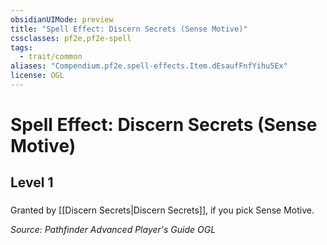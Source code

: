 ```yaml
---
obsidianUIMode: preview
title: "Spell Effect: Discern Secrets (Sense Motive)"
cssclasses: pf2e,pf2e-spell
tags:
  - trait/common
aliases: "Compendium.pf2e.spell-effects.Item.dEsaufFnfYihu5Ex"
license: OGL
---
```

# Spell Effect: Discern Secrets (Sense Motive)
## Level 1
### 






Granted by [[Discern Secrets|Discern Secrets]], if you pick Sense Motive.

*Source: Pathfinder Advanced Player's Guide*
*OGL*